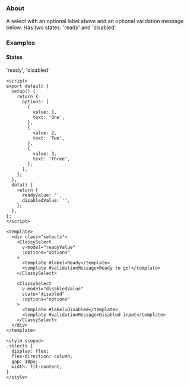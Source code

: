### About

A select with an optional label above and an optional validation message below. Has two states: 'ready' and 'disabled'.

### Examples

#### States

'ready', 'disabled'

```vue
<script>
export default {
  setup() {
    return {
      options: [
        {
          value: 1,
          text: 'One',
        },
        {
          value: 2,
          text: 'Two',
        },
        {
          value: 3,
          text: 'Three',
        },
      ],
    };
  },
  data() {
    return {
      readyValue: '',
      disabledValue: '',
    };
  },
};
</script>

<template>
  <div class="selects">
    <ClassySelect
      v-model="readyValue"
      :options="options"
    >
      <template #label>Ready</template>
      <template #validationMessage>Ready to go!</template>
    </ClassySelect>

    <ClassySelect
      v-model="disabledValue"
      state="disabled"
      :options="options"
    >
      <template #label>Disabled</template>
      <template #validationMessage>Disabled input</template>
    </ClassySelect>
  </div>
</template>

<style scoped>
.selects {
  display: flex;
  flex-direction: column;
  gap: 10px;
  width: fit-content;
}
</style>
```
